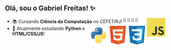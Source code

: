 ## Olá, sou o Gabriel Freitas! ✨

- 📚 Cursando **Ciência da Computação** no CEFET/RJ! <sup>[<img align="right" height="60" width="60" src="https://raw.githubusercontent.com/devicons/devicon/master/icons/javascript/javascript-original.svg">]</sup> <sup>[<img align="right" height="60" width="60" src="https://raw.githubusercontent.com/devicons/devicon/master/icons/css3/css3-original.svg">]</sup> <sup>[<img align="right" height="60" width="60" src="https://raw.githubusercontent.com/devicons/devicon/master/icons/html5/html5-original.svg">]</sup> <sup>[<img align="right" height="60" width="60" src="https://raw.githubusercontent.com/devicons/devicon/master/icons/python/python-original.svg">]</sup>
- 📝 Atualmente estudando **Python** e **HTML/CSS/JS**!
